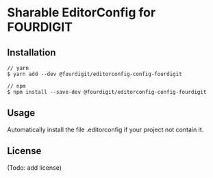 # Sharable EditorConfig for FOURDIGIT

## Installation

```
// yarn
$ yarn add --dev @fourdigit/editorconfig-config-fourdigit

// npm
$ npm install --save-dev @fourdigit/editorconfig-config-fourdigit
```

## Usage

  Automatically install the file .editorconfig if your project not contain it.

## License
  (Todo: add license)
